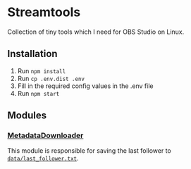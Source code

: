 # Streamtools
Collection of tiny tools which I need for OBS Studio on Linux.

## Installation
1. Run `npm install`
2. Run `cp .env.dist .env`
3. Fill in the required config values in the .env file
4. Run `npm start`

## Modules

### [MetadataDownloader](src/modules/MetadataDownloader)
This module is responsible for saving the last follower to [`data/last_follower.txt`](data/).